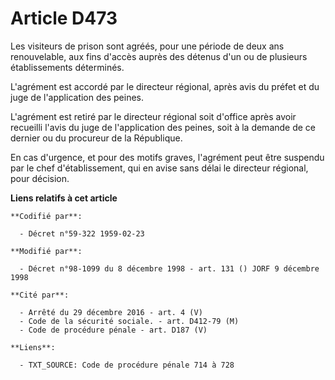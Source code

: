 # Article D473

Les visiteurs de prison sont agréés, pour une période de deux ans renouvelable, aux fins d'accès auprès des détenus d'un ou
de plusieurs établissements déterminés.

L'agrément est accordé par le directeur régional, après avis du préfet et du juge de l'application des peines.

L'agrément est retiré par le directeur régional soit d'office après avoir recueilli l'avis du juge de l'application des
peines, soit à la demande de ce dernier ou du procureur de la République.

En cas d'urgence, et pour des motifs graves, l'agrément peut être suspendu par le chef d'établissement, qui en avise sans
délai le directeur régional, pour décision.

**Liens relatifs à cet article**

	**Codifié par**:

	  - Décret n°59-322 1959-02-23

	**Modifié par**:

	  - Décret n°98-1099 du 8 décembre 1998 - art. 131 () JORF 9 décembre 1998

	**Cité par**:

	  - Arrêté du 29 décembre 2016 - art. 4 (V)
	  - Code de la sécurité sociale. - art. D412-79 (M)
	  - Code de procédure pénale - art. D187 (V)

	**Liens**:

	  - TXT_SOURCE: Code de procédure pénale 714 à 728
